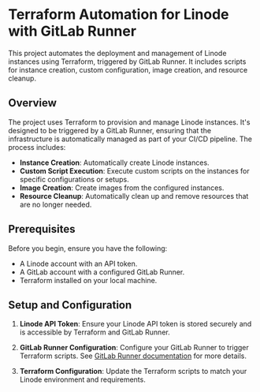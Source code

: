 # Terraform Automation for Linode with GitLab Runner

This project automates the deployment and management of Linode instances using Terraform, triggered by GitLab Runner. It includes scripts for instance creation, custom configuration, image creation, and resource cleanup.

## Overview

The project uses Terraform to provision and manage Linode instances. It's designed to be triggered by a GitLab Runner, ensuring that the infrastructure is automatically managed as part of your CI/CD pipeline. The process includes:

- **Instance Creation**: Automatically create Linode instances.
- **Custom Script Execution**: Execute custom scripts on the instances for specific configurations or setups.
- **Image Creation**: Create images from the configured instances.
- **Resource Cleanup**: Automatically clean up and remove resources that are no longer needed.

## Prerequisites

Before you begin, ensure you have the following:

- A Linode account with an API token.
- A GitLab account with a configured GitLab Runner.
- Terraform installed on your local machine.

## Setup and Configuration

1. **Linode API Token**: Ensure your Linode API token is stored securely and is accessible by Terraform and GitLab Runner.

2. **GitLab Runner Configuration**: Configure your GitLab Runner to trigger Terraform scripts. See [GitLab Runner documentation](https://docs.gitlab.com/runner/) for more details.

3. **Terraform Configuration**: Update the Terraform scripts to match your Linode environment and requirements.

